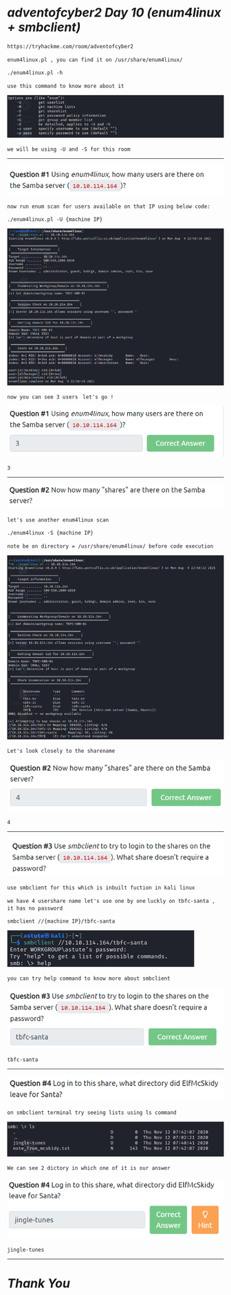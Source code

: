# _**adventofcyber2 Day 10 (enum4linux + smbclient)**_

    https://tryhackme.com/room/adventofcyber2

`enum4linux.pl , you can find it on /usr/share/enum4linux/`
    
    ./enum4linux.pl -h

`use this command to know more about it`

![img.png](Images/img.png)

`we will be using -U and -S for this room`

--------------------------------------------------------
![img_1.png](Images/img_1.png)

`now run enum scan for users available on that IP using below code: `

    ./enum4linux.pl -U {machine IP}

![img_2.png](Images/img_2.png)

`now you can see 3 users `
`let's go !`

![img_3.png](Images/img_3.png)

    3
____________________________________________________________
![img_4.png](Images/img_4.png)

`let's use another enum4linux scan `
    
    ./enum4linux -S {machine IP}

`note be on directory = /usr/share/enum4linux/ before code execution`

![img_5.png](Images/img_5.png)

`Let's look closely to the sharename `

![img_6.png](Images/img_6.png)

    4
-------------------------------------------------------------
![img_7.png](Images/img_7.png)

`use smbclient for this which is inbuilt fuction in kali linux`

`we have 4 usershare name let's use one by one`
`luckly on tbfc-santa , it has no password`

    smbclient //{machine IP}/tbfc-santa

![img_8.png](Images/img_8.png)

`you can try help command to know more about smbclient`

![img_9.png](Images/img_9.png)

    tbfc-santa

------------------------------------------------------------
![img_10.png](Images/img_10.png)

`on smbclient terminal try seeing lists using ls command`

![img_11.png](Images/img_11.png)

`We can see 2 dictory in which one of it is our answer`

![img_12.png](Images/img_12.png)

    jingle-tunes

----------------------------------------------------------

# _**Thank You**_
    